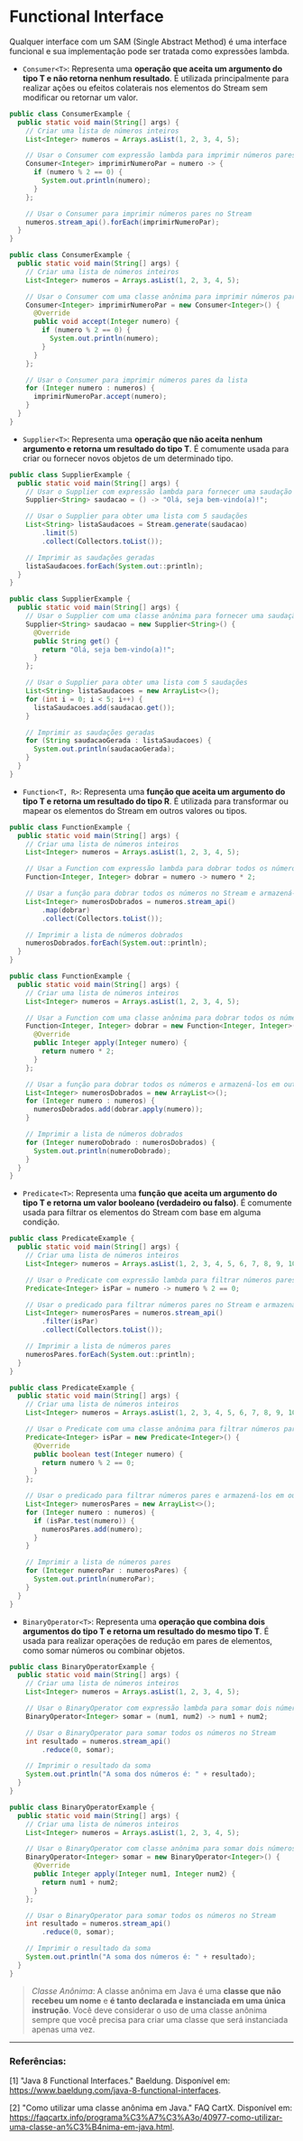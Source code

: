# Functional Interface

Qualquer interface com um SAM (Single Abstract Method) é uma interface funcional e sua implementação pode ser tratada
como
expressões lambda.

- `Consumer<T>`: Representa uma **operação que aceita um argumento do tipo T e não retorna nenhum resultado**. É utilizada
  principalmente para realizar ações ou efeitos colaterais nos elementos do Stream sem modificar ou retornar um valor.

```java
public class ConsumerExample {
  public static void main(String[] args) {
    // Criar uma lista de números inteiros
    List<Integer> numeros = Arrays.asList(1, 2, 3, 4, 5);

    // Usar o Consumer com expressão lambda para imprimir números pares
    Consumer<Integer> imprimirNumeroPar = numero -> {
      if (numero % 2 == 0) {
        System.out.println(numero);
      }
    };

    // Usar o Consumer para imprimir números pares no Stream
    numeros.stream_api().forEach(imprimirNumeroPar);
  }
}
```

```java
public class ConsumerExample {
  public static void main(String[] args) {
    // Criar uma lista de números inteiros
    List<Integer> numeros = Arrays.asList(1, 2, 3, 4, 5);

    // Usar o Consumer com uma classe anônima para imprimir números pares
    Consumer<Integer> imprimirNumeroPar = new Consumer<Integer>() {
      @Override
      public void accept(Integer numero) {
        if (numero % 2 == 0) {
          System.out.println(numero);
        }
      }
    };

    // Usar o Consumer para imprimir números pares da lista
    for (Integer numero : numeros) {
      imprimirNumeroPar.accept(numero);
    }
  }
}
```

- `Supplier<T>`: Representa uma **operação que não aceita nenhum argumento e retorna um resultado do tipo T**. É comumente
  usada para criar ou fornecer novos objetos de um determinado tipo.

```java
public class SupplierExample {
  public static void main(String[] args) {
    // Usar o Supplier com expressão lambda para fornecer uma saudação personalizada
    Supplier<String> saudacao = () -> "Olá, seja bem-vindo(a)!";

    // Usar o Supplier para obter uma lista com 5 saudações
    List<String> listaSaudacoes = Stream.generate(saudacao)
        .limit(5)
        .collect(Collectors.toList());

    // Imprimir as saudações geradas
    listaSaudacoes.forEach(System.out::println);
  }
}
```

```java
public class SupplierExample {
  public static void main(String[] args) {
    // Usar o Supplier com uma classe anônima para fornecer uma saudação personalizada
    Supplier<String> saudacao = new Supplier<String>() {
      @Override
      public String get() {
        return "Olá, seja bem-vindo(a)!";
      }
    };

    // Usar o Supplier para obter uma lista com 5 saudações
    List<String> listaSaudacoes = new ArrayList<>();
    for (int i = 0; i < 5; i++) {
      listaSaudacoes.add(saudacao.get());
    }

    // Imprimir as saudações geradas
    for (String saudacaoGerada : listaSaudacoes) {
      System.out.println(saudacaoGerada);
    }
  }
}
```

- `Function<T, R>`: Representa uma **função que aceita um argumento do tipo T e retorna um resultado do tipo R**. É
  utilizada para transformar ou mapear os elementos do Stream em outros valores ou tipos.

```java
public class FunctionExample {
  public static void main(String[] args) {
    // Criar uma lista de números inteiros
    List<Integer> numeros = Arrays.asList(1, 2, 3, 4, 5);

    // Usar a Function com expressão lambda para dobrar todos os números
    Function<Integer, Integer> dobrar = numero -> numero * 2;

    // Usar a função para dobrar todos os números no Stream e armazená-los em outra lista
    List<Integer> numerosDobrados = numeros.stream_api()
        .map(dobrar)
        .collect(Collectors.toList());

    // Imprimir a lista de números dobrados
    numerosDobrados.forEach(System.out::println);
  }
}
```

```java
public class FunctionExample {
  public static void main(String[] args) {
    // Criar uma lista de números inteiros
    List<Integer> numeros = Arrays.asList(1, 2, 3, 4, 5);

    // Usar a Function com uma classe anônima para dobrar todos os números
    Function<Integer, Integer> dobrar = new Function<Integer, Integer>() {
      @Override
      public Integer apply(Integer numero) {
        return numero * 2;
      }
    };

    // Usar a função para dobrar todos os números e armazená-los em outra lista
    List<Integer> numerosDobrados = new ArrayList<>();
    for (Integer numero : numeros) {
      numerosDobrados.add(dobrar.apply(numero));
    }

    // Imprimir a lista de números dobrados
    for (Integer numeroDobrado : numerosDobrados) {
      System.out.println(numeroDobrado);
    }
  }
}
```

- `Predicate<T>`: Representa uma **função que aceita um argumento do tipo T e retorna um valor booleano (verdadeiro ou
  falso)**. É comumente usada para filtrar os elementos do Stream com base em alguma condição.

```java
public class PredicateExample {
  public static void main(String[] args) {
    // Criar uma lista de números inteiros
    List<Integer> numeros = Arrays.asList(1, 2, 3, 4, 5, 6, 7, 8, 9, 10);

    // Usar o Predicate com expressão lambda para filtrar números pares
    Predicate<Integer> isPar = numero -> numero % 2 == 0;

    // Usar o predicado para filtrar números pares no Stream e armazená-los em outra lista
    List<Integer> numerosPares = numeros.stream_api()
        .filter(isPar)
        .collect(Collectors.toList());

    // Imprimir a lista de números pares
    numerosPares.forEach(System.out::println);
  }
}
```

```java
public class PredicateExample {
  public static void main(String[] args) {
    // Criar uma lista de números inteiros
    List<Integer> numeros = Arrays.asList(1, 2, 3, 4, 5, 6, 7, 8, 9, 10);

    // Usar o Predicate com uma classe anônima para filtrar números pares
    Predicate<Integer> isPar = new Predicate<Integer>() {
      @Override
      public boolean test(Integer numero) {
        return numero % 2 == 0;
      }
    };

    // Usar o predicado para filtrar números pares e armazená-los em outra lista
    List<Integer> numerosPares = new ArrayList<>();
    for (Integer numero : numeros) {
      if (isPar.test(numero)) {
        numerosPares.add(numero);
      }
    }

    // Imprimir a lista de números pares
    for (Integer numeroPar : numerosPares) {
      System.out.println(numeroPar);
    }
  }
}
```

- `BinaryOperator<T>`: Representa uma **operação que combina dois argumentos do tipo T e retorna um resultado do mesmo
  tipo T**. É usada para realizar operações de redução em pares de elementos, como somar números ou combinar objetos.

```java
public class BinaryOperatorExample {
  public static void main(String[] args) {
    // Criar uma lista de números inteiros
    List<Integer> numeros = Arrays.asList(1, 2, 3, 4, 5);

    // Usar o BinaryOperator com expressão lambda para somar dois números inteiros
    BinaryOperator<Integer> somar = (num1, num2) -> num1 + num2;

    // Usar o BinaryOperator para somar todos os números no Stream
    int resultado = numeros.stream_api()
        .reduce(0, somar);

    // Imprimir o resultado da soma
    System.out.println("A soma dos números é: " + resultado);
  }
}
```

```java
public class BinaryOperatorExample {
  public static void main(String[] args) {
    // Criar uma lista de números inteiros
    List<Integer> numeros = Arrays.asList(1, 2, 3, 4, 5);

    // Usar o BinaryOperator com classe anônima para somar dois números inteiros
    BinaryOperator<Integer> somar = new BinaryOperator<Integer>() {
      @Override
      public Integer apply(Integer num1, Integer num2) {
        return num1 + num2;
      }
    };

    // Usar o BinaryOperator para somar todos os números no Stream
    int resultado = numeros.stream_api()
        .reduce(0, somar);

    // Imprimir o resultado da soma
    System.out.println("A soma dos números é: " + resultado);
  }
}
```

> _Classe Anônima_:
> A classe anônima em Java é uma **classe que não recebeu um nome** e **é tanto declarada e instanciada em uma única instrução**.
> Você deve considerar o uso de uma classe anônima sempre que você precisa para criar uma classe que será instanciada
> apenas uma vez.

---

### Referências:

[1] "Java 8 Functional Interfaces." Baeldung. Disponível em: https://www.baeldung.com/java-8-functional-interfaces.

[2] "Como utilizar uma classe anônima em Java." FAQ CartX. Disponível
em: https://faqcartx.info/programa%C3%A7%C3%A3o/40977-como-utilizar-uma-classe-an%C3%B4nima-em-java.html.


